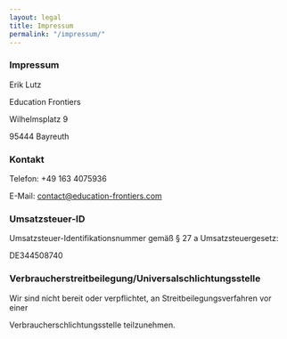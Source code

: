 ```yaml
---
layout: legal
title: Impressum
permalink: "/impressum/" 
---
```


### Impressum
Erik Lutz

Education Frontiers

Wilhelmsplatz 9

95444 Bayreuth


### Kontakt
Telefon: +49 163 4075936

E-Mail: contact@education-frontiers.com


### Umsatzsteuer-ID
Umsatzsteuer-Identifikationsnummer gemäß § 27 a Umsatzsteuergesetz:

DE344508740

### Verbraucherstreitbeilegung/Universalschlichtungsstelle
Wir sind nicht bereit oder verpflichtet, an Streitbeilegungsverfahren vor einer

Verbraucherschlichtungsstelle teilzunehmen.

